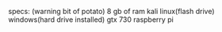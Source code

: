 specs: (warning bit of potato) 
8 gb of ram
kali linux(flash drive)
windows(hard drive installed)
gtx 730
raspberry pi

